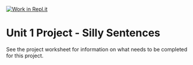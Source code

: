 [![Work in Repl.it](https://classroom.github.com/assets/work-in-replit-14baed9a392b3a25080506f3b7b6d57f295ec2978f6f33ec97e36a161684cbe9.svg)](https://classroom.github.com/online_ide?assignment_repo_id=3308091&assignment_repo_type=AssignmentRepo)
# Unit 1 Project - Silly Sentences

See the project worksheet for information on what needs to be completed for this project.